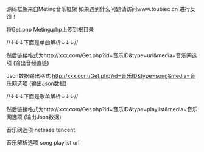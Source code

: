 源码框架来自Meting音乐框架 如果遇到什么问题请访问www.toubiec.cn 进行反馈！

将Get.php Meting.php上传到根目录

//↓↓↓下面是单曲解析↓↓↓//

然后链接格式为http://xxx.com/Get.php?id=音乐ID&type=url&media=音乐网选项 (输出音频直链) 

Json数据输出格式 http://xxx.com/Get.php?id=音乐ID&type=song&media=音乐网选项 (输出Json数据)

//↓↓↓下面是歌单解析↓↓↓//

然后链接格式为http://xxx.com/Get.php?id=音乐ID&type=playlist&media=音乐网选项 (输出Json数据)

音乐网选项 netease tencent

音乐解析选项 song playlist url
